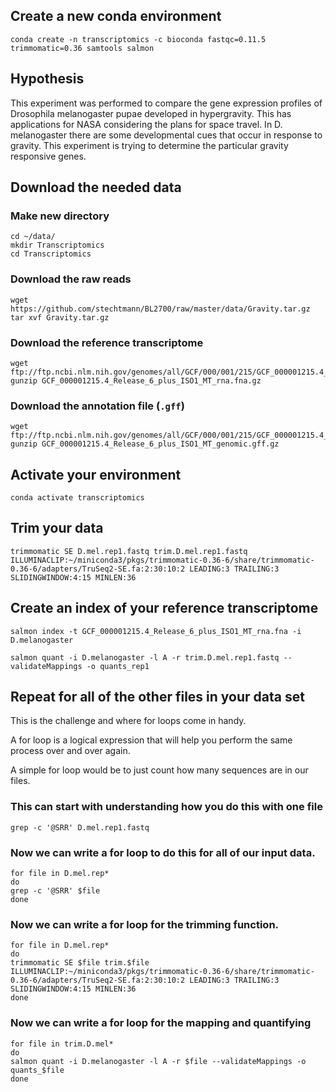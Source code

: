 ## Create a new conda environment
```{BASH}
conda create -n transcriptomics -c bioconda fastqc=0.11.5 trimmomatic=0.36 samtools salmon
```
## Hypothesis

This experiment was performed to compare the gene expression profiles of Drosophila melanogaster pupae developed in hypergravity.  This has applications for NASA considering the plans for space travel.  In D. melanogaster there are some developmental cues that occur in response to gravity.  This experiment is trying to determine the particular gravity responsive genes.

## Download the needed data

### Make new directory

```{BASH}
cd ~/data/
mkdir Transcriptomics
cd Transcriptomics
```

### Download the raw reads
```{BASH}
wget https://github.com/stechtmann/BL2700/raw/master/data/Gravity.tar.gz
tar xvf Gravity.tar.gz
```

### Download the reference transcriptome
```{BASH}
wget ftp://ftp.ncbi.nlm.nih.gov/genomes/all/GCF/000/001/215/GCF_000001215.4_Release_6_plus_ISO1_MT/GCF_000001215.4_Release_6_plus_ISO1_MT_rna.fna.gz
gunzip GCF_000001215.4_Release_6_plus_ISO1_MT_rna.fna.gz
```

### Download the annotation file (`.gff`)
```{BASH}
wget ftp://ftp.ncbi.nlm.nih.gov/genomes/all/GCF/000/001/215/GCF_000001215.4_Release_6_plus_ISO1_MT/GCF_000001215.4_Release_6_plus_ISO1_MT_genomic.gff.gz
gunzip GCF_000001215.4_Release_6_plus_ISO1_MT_genomic.gff.gz
```

## Activate your environment
```{BASH}
conda activate transcriptomics
```

## Trim your data
```{BASH}
trimmomatic SE D.mel.rep1.fastq trim.D.mel.rep1.fastq ILLUMINACLIP:~/miniconda3/pkgs/trimmomatic-0.36-6/share/trimmomatic-0.36-6/adapters/TruSeq2-SE.fa:2:30:10:2 LEADING:3 TRAILING:3 SLIDINGWINDOW:4:15 MINLEN:36
```

##  Create an index of your reference transcriptome
```{BASH}
salmon index -t GCF_000001215.4_Release_6_plus_ISO1_MT_rna.fna -i D.melanogaster
```

```{BASH} 
salmon quant -i D.melanogaster -l A -r trim.D.mel.rep1.fastq --validateMappings -o quants_rep1
```

## Repeat for all of the other files in your data set

This is the challenge and where for loops come in handy.  

A for loop is a logical expression that will help you perform the same process over and over again.

A simple for loop would be to just count how many sequences are in our files.  

### This can start with understanding how you do this with one file

```{BASH}
grep -c '@SRR' D.mel.rep1.fastq
```

### Now we can write a for loop to do this for all of our input data.

```{BASH}
for file in D.mel.rep*
do
grep -c '@SRR' $file
done
```

### Now we can write a for loop for the trimming function.

```{BASH}
for file in D.mel.rep*
do
trimmomatic SE $file trim.$file ILLUMINACLIP:~/miniconda3/pkgs/trimmomatic-0.36-6/share/trimmomatic-0.36-6/adapters/TruSeq2-SE.fa:2:30:10:2 LEADING:3 TRAILING:3 SLIDINGWINDOW:4:15 MINLEN:36
done
```
### Now we can write a for loop for the mapping and quantifying
```{BASH}
for file in trim.D.mel*
do
salmon quant -i D.melanogaster -l A -r $file --validateMappings -o quants_$file
done
```
